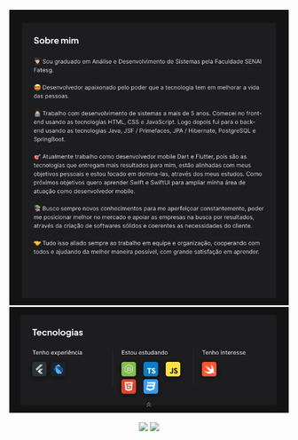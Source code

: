 <p align="center">
  <!-- Sobre Mim -->
  <img src="https://raw.githubusercontent.com/edusantsales/edusantsales/main/assets/sobre-mim.png"/>
  
  <!-- Tecnologias -->
  <img src="https://raw.githubusercontent.com/edusantsales/edusantsales/main/assets/tecnologias.png"/>

<div align="center">
  <!-- Status perfil -->
  <img src="https://github-readme-stats.vercel.app/api?username=edusantsales&theme=blue-green"/>
  
  <!-- Linguagens mais usadas -->
  <img src="https://github-readme-stats.vercel.app/api/top-langs/?username=edusantsales&theme=blue-green"/>
</div>
</p>
